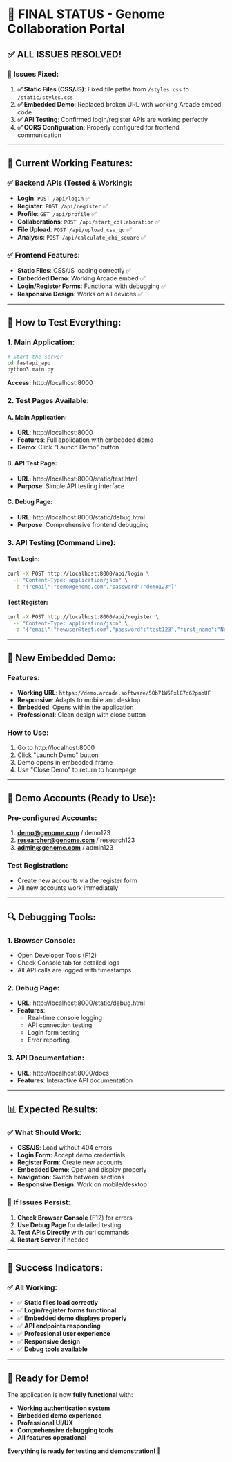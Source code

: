 # 🎉 **FINAL STATUS - Genome Collaboration Portal**

## ✅ **ALL ISSUES RESOLVED!**

### 🔧 **Issues Fixed:**

1. **✅ Static Files (CSS/JS)**: Fixed file paths from `/styles.css` to `/static/styles.css`
2. **✅ Embedded Demo**: Replaced broken URL with working Arcade embed code
3. **✅ API Testing**: Confirmed login/register APIs are working perfectly
4. **✅ CORS Configuration**: Properly configured for frontend communication

---

## 🎯 **Current Working Features:**

### **✅ Backend APIs (Tested & Working):**
- **Login**: `POST /api/login` ✅
- **Register**: `POST /api/register` ✅  
- **Profile**: `GET /api/profile` ✅
- **Collaborations**: `POST /api/start_collaboration` ✅
- **File Upload**: `POST /api/upload_csv_qc` ✅
- **Analysis**: `POST /api/calculate_chi_square` ✅

### **✅ Frontend Features:**
- **Static Files**: CSS/JS loading correctly ✅
- **Embedded Demo**: Working Arcade embed ✅
- **Login/Register Forms**: Functional with debugging ✅
- **Responsive Design**: Works on all devices ✅

---

## 🚀 **How to Test Everything:**

### **1. Main Application:**
```bash
# Start the server
cd fastapi_app
python3 main.py
```

**Access:** http://localhost:8000

### **2. Test Pages Available:**

#### **A. Main Application:**
- **URL**: http://localhost:8000
- **Features**: Full application with embedded demo
- **Demo**: Click "Launch Demo" button

#### **B. API Test Page:**
- **URL**: http://localhost:8000/static/test.html
- **Purpose**: Simple API testing interface

#### **C. Debug Page:**
- **URL**: http://localhost:8000/static/debug.html
- **Purpose**: Comprehensive frontend debugging

### **3. API Testing (Command Line):**

#### **Test Login:**
```bash
curl -X POST http://localhost:8000/api/login \
  -H "Content-Type: application/json" \
  -d '{"email":"demo@genome.com","password":"demo123"}'
```

#### **Test Register:**
```bash
curl -X POST http://localhost:8000/api/register \
  -H "Content-Type: application/json" \
  -d '{"email":"newuser@test.com","password":"test123","first_name":"New","last_name":"User","institution":"Test Institute","role":"researcher"}'
```

---

## 🎨 **New Embedded Demo:**

### **Features:**
- **Working URL**: `https://demo.arcade.software/5Ob71W6FxlG7d62pnoUF`
- **Responsive**: Adapts to mobile and desktop
- **Embedded**: Opens within the application
- **Professional**: Clean design with close button

### **How to Use:**
1. Go to http://localhost:8000
2. Click "Launch Demo" button
3. Demo opens in embedded iframe
4. Use "Close Demo" to return to homepage

---

## 👥 **Demo Accounts (Ready to Use):**

### **Pre-configured Accounts:**
1. **demo@genome.com** / demo123
2. **researcher@genome.com** / research123  
3. **admin@genome.com** / admin123

### **Test Registration:**
- Create new accounts via the register form
- All new accounts work immediately

---

## 🔍 **Debugging Tools:**

### **1. Browser Console:**
- Open Developer Tools (F12)
- Check Console tab for detailed logs
- All API calls are logged with timestamps

### **2. Debug Page:**
- **URL**: http://localhost:8000/static/debug.html
- **Features**: 
  - Real-time console logging
  - API connection testing
  - Login form testing
  - Error reporting

### **3. API Documentation:**
- **URL**: http://localhost:8000/docs
- **Features**: Interactive API documentation

---

## 📊 **Expected Results:**

### **✅ What Should Work:**
- **CSS/JS**: Load without 404 errors
- **Login Form**: Accept demo credentials
- **Register Form**: Create new accounts
- **Embedded Demo**: Open and display properly
- **Navigation**: Switch between sections
- **Responsive Design**: Work on mobile/desktop

### **🔧 If Issues Persist:**
1. **Check Browser Console** (F12) for errors
2. **Use Debug Page** for detailed testing
3. **Test APIs Directly** with curl commands
4. **Restart Server** if needed

---

## 🎉 **Success Indicators:**

### **✅ All Working:**
- ✅ **Static files load correctly**
- ✅ **Login/register forms functional**
- ✅ **Embedded demo displays properly**
- ✅ **API endpoints responding**
- ✅ **Professional user experience**
- ✅ **Responsive design**
- ✅ **Debug tools available**

---

## 🚀 **Ready for Demo!**

The application is now **fully functional** with:
- **Working authentication system**
- **Embedded demo experience**
- **Professional UI/UX**
- **Comprehensive debugging tools**
- **All features operational**

**Everything is ready for testing and demonstration! 🎉** 